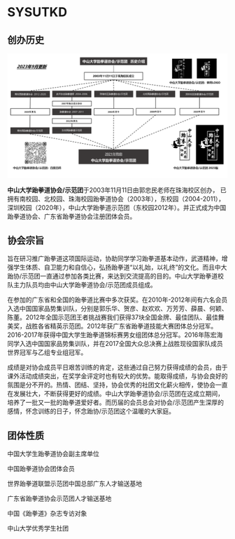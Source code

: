 # SYSUTKD

## 创办历史

![](images/history-2023.png)

**中山大学跆拳道协会/示范团**于2003年11月11日由郭忠民老师在珠海校区创办， 已拥有南校园、北校园、珠海校园跆拳道协会（2003年），东校园（2004-2011），深圳校园（2020年），中山大学跆拳道示范团（东校园2012年）。并正式成为中国跆拳道协会、广东省跆拳道协会注册团体会员。

## 协会宗旨

旨在研习推广跆拳道这项国际运动，协助同学学习跆拳道基本动作，武道精神，增强学生体质、自卫能力和自信心，弘扬跆拳道“以礼始，以礼终”的文化。而且中大跆协/示范团一直通过参加各类比赛，来达到交流提高的目的。中山大学跆拳道校队主力队员均由中山大学跆拳道协会/示范团成员组成。

在参加的广东省和全国的跆拳道比赛中多次获奖。在2010年-2012年间有六名会员入选中国国家品势集训队，分别是郭乐华、贺彦、赵欢欢、万芳芳、薛晨、何颖、陈董。2012年全国示范团王者挑战赛我们获得37块全国金牌、最佳团队、最佳舞美奖，战胜各省精英示范团。2012年获广东省跆拳道技能大赛团体总分冠军。2016-2017年获得中国大学生跆拳道锦标赛男女组团体总分冠军。2016年陈宏海同学入选中国国家品势集训队，并在2017全国大众总决赛上战胜现役国家队成员世界冠军与乙组专业组冠军。

成绩是对协会成员平日艰苦训练的肯定，这些通过自己努力获得成绩的会员，由于课外活动成绩突出，在奖学金评定时也有较大的优势。能取得成绩，与协会良好的氛围是分不开的。热情、团结、坚持，协会优秀的社团文化薪火相传，使协会一直在发展壮大，不断获得更好的成绩。中山大学跆拳道协会/示范团在这成立期间，培养了一批又一批的跆拳道爱好者。而历届的会员总会对协会/示范团产生深厚的感情，怀念训练的日子，怀念跆协/示范团这个温暖的大家庭。

## 团体性质

中国大学生跆拳道协会副主席单位

中国跆拳道协会团体会员

世界跆拳道联盟示范团中国总部广东人才输送基地

广东省跆拳道协会示范团人才输送基地

中国《跆拳道》杂志专访对象

中山大学优秀学生社团